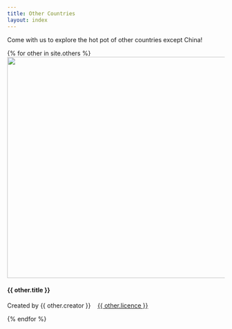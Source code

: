 ```yaml
---
title: Other Countries
layout: index
---
```


<p> 
    Come with us to explore the hot pot of other countries except China!
</p>

{% for other in site.others %}
<a href = "/{{other.title}}"><img src="{{ other.image-url }}" width = 512></a>
<h4>{{ other.title }}</h4>
<p>Created by {{ other.creator }} &nbsp;&nbsp; <a href="{{ other.licence-url }}">{{ other.licence }}</a></p>
{% endfor %}